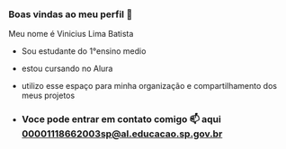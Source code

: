 ### Boas vindas ao meu perfil 🖤

Meu nome é Vinicius Lima Batista

- Sou estudante do 1°ensino medio
-  estou cursando no Alura
- utilizo esse espaço para minha organização e compartilhamento dos meus projetos

- ### Voce pode entrar em contato comigo 📫 aqui 00001118662003sp@al.educacao.sp.gov.br
